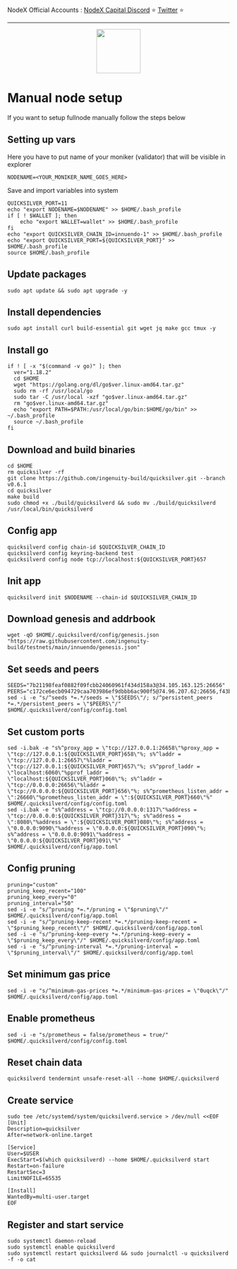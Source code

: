 <span tyle="font-size:14px" align="right">NodeX Official Accounts :
<span style="font-size:14px" align="right">
<a href="https://discord.gg/JqQNcwff2e" target="_blank">NodeX Capital Discord</a></span> ⭐ 
<span style="font-size:14px" align="right">
<a href="https://twitter.com/nodexploit/" target="_blank">Twitter</a></span> ⭐ 
<span style="font-size:14px" align="right">
<hr>

<p align="center">
  <img height="100" height="auto" src="https://user-images.githubusercontent.com/50621007/166148846-93575afe-e3ce-4ca5-a3f7-a21e8a8609cb.png">
</p>

# Manual node setup
If you want to setup fullnode manually follow the steps below

## Setting up vars
Here you have to put name of your moniker (validator) that will be visible in explorer
```
NODENAME=<YOUR_MONIKER_NAME_GOES_HERE>
```

Save and import variables into system
```
QUICKSILVER_PORT=11
echo "export NODENAME=$NODENAME" >> $HOME/.bash_profile
if [ ! $WALLET ]; then
	echo "export WALLET=wallet" >> $HOME/.bash_profile
fi
echo "export QUICKSILVER_CHAIN_ID=innuendo-1" >> $HOME/.bash_profile
echo "export QUICKSILVER_PORT=${QUICKSILVER_PORT}" >> $HOME/.bash_profile
source $HOME/.bash_profile
```

## Update packages
```
sudo apt update && sudo apt upgrade -y
```

## Install dependencies
```
sudo apt install curl build-essential git wget jq make gcc tmux -y
```

## Install go
```
if ! [ -x "$(command -v go)" ]; then
  ver="1.18.2"
  cd $HOME
  wget "https://golang.org/dl/go$ver.linux-amd64.tar.gz"
  sudo rm -rf /usr/local/go
  sudo tar -C /usr/local -xzf "go$ver.linux-amd64.tar.gz"
  rm "go$ver.linux-amd64.tar.gz"
  echo "export PATH=$PATH:/usr/local/go/bin:$HOME/go/bin" >> ~/.bash_profile
  source ~/.bash_profile
fi
```

## Download and build binaries
```
cd $HOME
rm quicksilver -rf
git clone https://github.com/ingenuity-build/quicksilver.git --branch v0.6.1
cd quicksilver
make build
sudo chmod +x ./build/quicksilverd && sudo mv ./build/quicksilverd /usr/local/bin/quicksilverd
```

## Config app
```
quicksilverd config chain-id $QUICKSILVER_CHAIN_ID
quicksilverd config keyring-backend test
quicksilverd config node tcp://localhost:${QUICKSILVER_PORT}657
```

## Init app
```
quicksilverd init $NODENAME --chain-id $QUICKSILVER_CHAIN_ID
```

## Download genesis and addrbook
```
wget -qO $HOME/.quicksilverd/config/genesis.json "https://raw.githubusercontent.com/ingenuity-build/testnets/main/innuendo/genesis.json"
```

## Set seeds and peers
```
SEEDS="7b21198feaf0882f09fcbb24060961f434d158a3@34.105.163.125:26656"
PEERS="c172ce6ecb094729caa703986ef9dbbb6ac900f5@74.96.207.62:26656,f43bbd9bdceca5195a1b447adcc9108e4b960518@195.201.165.123:21026,1c4274460224753e8080d0efd16c0ed88fe27fc0@51.195.145.103:26656,2096650d8586b858d3369205f3b46ac4c765bc8e@65.109.53.155:26656,64c58848cae4f3f1cb5d7700d3c225aa21536d28@142.132.155.252:47656,4bf435ccd8d1f79592e25054e98169f4a31ca44c@142.132.147.189:47656,b9b8bb23e61d53ff3b293485d04ea567ebcd7933@65.108.65.94:26656,5c6bfcfd42e8a4cf7960cf8b1860eed3de17196d@65.108.75.237:2010,efdd108aef069b76c26687b37e56b89586d51cc3@78.46.16.236:42656,c896ef12812a82eea865111c49f226849ad077db@144.76.236.90:26656,41f7d7004cace7bd1760a5f980a86123700c8f1d@185.146.148.116:26656,926ce3f8ce4cda6f1a5ee97a937a44f59ff28fbf@65.108.13.176:26656,28c744925f3d436d258d0070deeb6f4990c1086c@142.132.151.99:15619,7b21198feaf0882f09fcbb24060961f434d158a3@35.242.163.107:26656,884919e20a71dc0c632739f44275897f80725159@185.16.39.51:11656,8a334ed2e728ca1164f8ef6ae58dd5fda31da5be@66.94.104.239:26641,5ef217edd40494336c2572f7767a4f7ec7f16223@65.108.77.250:46641,025e1a9ba7e536e1db47569b55081f7adf6d2f9e@95.217.83.28:26636,dc88be3a0075ce429a423237abe223a9528ce0df@65.108.204.119:31656,20b6b3f6c0927c14a2348f5e378b98cb8596fc06@34.105.195.160:26656"
sed -i -e "s/^seeds *=.*/seeds = \"$SEEDS\"/; s/^persistent_peers *=.*/persistent_peers = \"$PEERS\"/" $HOME/.quicksilverd/config/config.toml
```

## Set custom ports
```
sed -i.bak -e "s%^proxy_app = \"tcp://127.0.0.1:26658\"%proxy_app = \"tcp://127.0.0.1:${QUICKSILVER_PORT}658\"%; s%^laddr = \"tcp://127.0.0.1:26657\"%laddr = \"tcp://127.0.0.1:${QUICKSILVER_PORT}657\"%; s%^pprof_laddr = \"localhost:6060\"%pprof_laddr = \"localhost:${QUICKSILVER_PORT}060\"%; s%^laddr = \"tcp://0.0.0.0:26656\"%laddr = \"tcp://0.0.0.0:${QUICKSILVER_PORT}656\"%; s%^prometheus_listen_addr = \":26660\"%prometheus_listen_addr = \":${QUICKSILVER_PORT}660\"%" $HOME/.quicksilverd/config/config.toml
sed -i.bak -e "s%^address = \"tcp://0.0.0.0:1317\"%address = \"tcp://0.0.0.0:${QUICKSILVER_PORT}317\"%; s%^address = \":8080\"%address = \":${QUICKSILVER_PORT}080\"%; s%^address = \"0.0.0.0:9090\"%address = \"0.0.0.0:${QUICKSILVER_PORT}090\"%; s%^address = \"0.0.0.0:9091\"%address = \"0.0.0.0:${QUICKSILVER_PORT}091\"%" $HOME/.quicksilverd/config/app.toml
```

## Config pruning
```
pruning="custom"
pruning_keep_recent="100"
pruning_keep_every="0"
pruning_interval="50"
sed -i -e "s/^pruning *=.*/pruning = \"$pruning\"/" $HOME/.quicksilverd/config/app.toml
sed -i -e "s/^pruning-keep-recent *=.*/pruning-keep-recent = \"$pruning_keep_recent\"/" $HOME/.quicksilverd/config/app.toml
sed -i -e "s/^pruning-keep-every *=.*/pruning-keep-every = \"$pruning_keep_every\"/" $HOME/.quicksilverd/config/app.toml
sed -i -e "s/^pruning-interval *=.*/pruning-interval = \"$pruning_interval\"/" $HOME/.quicksilverd/config/app.toml
```

## Set minimum gas price
```
sed -i -e "s/^minimum-gas-prices *=.*/minimum-gas-prices = \"0uqck\"/" $HOME/.quicksilverd/config/app.toml
```

## Enable prometheus
```
sed -i -e "s/prometheus = false/prometheus = true/" $HOME/.quicksilverd/config/config.toml
```

## Reset chain data
```
quicksilverd tendermint unsafe-reset-all --home $HOME/.quicksilverd
```

## Create service
```
sudo tee /etc/systemd/system/quicksilverd.service > /dev/null <<EOF
[Unit]
Description=quicksilver
After=network-online.target

[Service]
User=$USER
ExecStart=$(which quicksilverd) --home $HOME/.quicksilverd start
Restart=on-failure
RestartSec=3
LimitNOFILE=65535

[Install]
WantedBy=multi-user.target
EOF
```

## Register and start service
```
sudo systemctl daemon-reload
sudo systemctl enable quicksilverd
sudo systemctl restart quicksilverd && sudo journalctl -u quicksilverd -f -o cat
```
